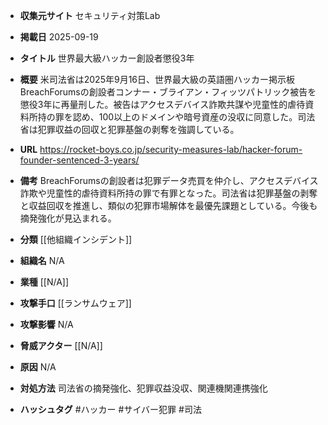 - **収集元サイト**
セキュリティ対策Lab

- **掲載日**
2025-09-19

- **タイトル**
世界最大級ハッカー創設者懲役3年

- **概要**
米司法省は2025年9月16日、世界最大級の英語圏ハッカー掲示板BreachForumsの創設者コンナー・ブライアン・フィッツパトリック被告を懲役3年に再量刑した。被告はアクセスデバイス詐欺共謀や児童性的虐待資料所持の罪を認め、100以上のドメインや暗号資産の没収に同意した。司法省は犯罪収益の回収と犯罪基盤の剥奪を強調している。

- **URL**
https://rocket-boys.co.jp/security-measures-lab/hacker-forum-founder-sentenced-3-years/

- **備考**
BreachForumsの創設者は犯罪データ売買を仲介し、アクセスデバイス詐欺や児童性的虐待資料所持の罪で有罪となった。司法省は犯罪基盤の剥奪と収益回収を推進し、類似の犯罪市場解体を最優先課題としている。今後も摘発強化が見込まれる。

- **分類**
[[他組織インシデント]]

- **組織名**
N/A

- **業種**
[[N/A]]

- **攻撃手口**
[[ランサムウェア]]

- **攻撃影響**
N/A

- **脅威アクター**
[[N/A]]

- **原因**
N/A

- **対処方法**
司法省の摘発強化、犯罪収益没収、関連機関連携強化

- **ハッシュタグ**
#ハッカー #サイバー犯罪 #司法
